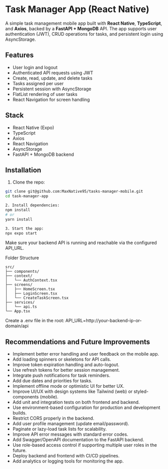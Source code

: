# Task Manager App (React Native)

A simple task management mobile app built with **React Native**, **TypeScript**, and **Axios**, backed by a **FastAPI + MongoDB** API. The app supports user authentication (JWT), CRUD operations for tasks, and persistent login using AsyncStorage.

## Features

- User login and logout
- Authenticated API requests using JWT
- Create, read, update, and delete tasks
- Tasks assigned per user
- Persistent session with AsyncStorage
- FlatList rendering of user tasks
- React Navigation for screen handling

## Stack

- React Native (Expo)
- TypeScript
- Axios
- React Navigation
- AsyncStorage
- FastAPI + MongoDB backend

## Installation

1. Clone the repo:

```bash
git clone git@github.com:MaxNative95/tasks-manager-mobile.git
cd task-manager-app

2. Install dependencies:
npm install
# or
yarn install

3. Start the app: 
npx expo start

```

Make sure your backend API is running and reachable via the configured API_URL.

Folder Structure
```
src/
├── components/
├── context/
│   └── AuthContext.tsx
├── screens/
│   ├── HomeScreen.tsx
│   ├── LoginScreen.tsx
│   └── CreateTaskScreen.tsx
├── services/
│   └── api.ts
└── App.tsx
```
Create a .env file in the root:
API_URL=http://your-backend-ip-or-domain/api


## Recommendations and Future Improvements

- Implement better error handling and user feedback on the mobile app.
- Add loading spinners or skeletons for API calls.
- Improve token expiration handling and auto-logout.
- Use refresh tokens for better session management.
- Integrate push notifications for task reminders.
- Add due dates and priorities for tasks.
- Implement offline mode or optimistic UI for better UX.
- Improve UI/UX with design systems like Tailwind (web) or styled-components (mobile).
- Add unit and integration tests on both frontend and backend.
- Use environment-based configuration for production and development builds.
- Restrict CORS properly in the backend.
- Add user profile management (update email/password).
- Paginate or lazy-load task lists for scalability.
- Improve API error messages with standard error codes.
- Add Swagger/OpenAPI documentation to the FastAPI backend.
- Use role-based access control if supporting multiple user roles in the future.
- Deploy backend and frontend with CI/CD pipelines.
- Add analytics or logging tools for monitoring the app.
